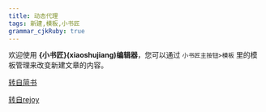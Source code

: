 ```yaml
---
title: 动态代理 
tags: 新建,模板,小书匠
grammar_cjkRuby: true
---
```



欢迎使用 **{小书匠}(xiaoshujiang)编辑器**，您可以通过 `小书匠主按钮>模板` 里的模板管理来改变新建文章的内容。

[转自简书](https://www.jianshu.com/p/3616c70cb37b)

[转自rejoy](http://rejoy.iteye.com/blog/1627405)